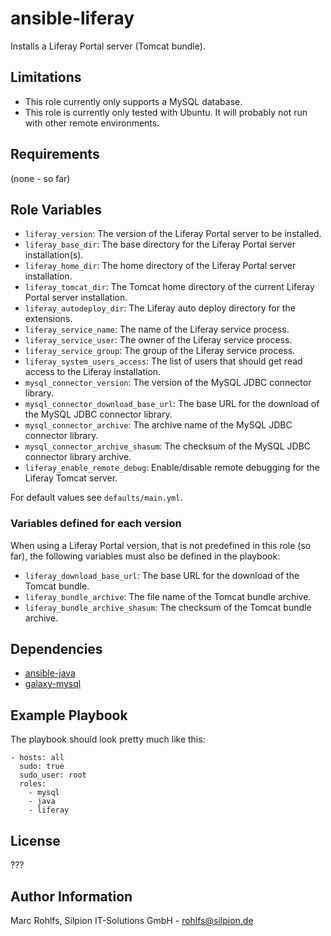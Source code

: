 ansible-liferay
===============

Installs a Liferay Portal server (Tomcat bundle).

Limitations
-----------

* This role currently only supports a MySQL database.
* This role is currently only tested with Ubuntu. It will probably not run with other remote environments.

Requirements
------------

(none - so far)

Role Variables
--------------

* `liferay_version`: The version of the Liferay Portal server to be installed.
* `liferay_base_dir`: The base directory for the Liferay Portal server installation(s).
* `liferay_home_dir`: The home directory of the Liferay Portal server installation.
* `liferay_tomcat_dir`: The Tomcat home directory of the current Liferay Portal server installation.
* `liferay_autodeploy_dir`: The Liferay auto deploy directory for the extensions.
* `liferay_service_name`: The name of the Liferay service process.
* `liferay_service_user`: The owner of the Liferay service process.
* `liferay_service_group`: The group of the Liferay service process.
* `liferay_system_users_access`: The list of users that should get read access to the Liferay installation.
* `mysql_connector_version`: The version of the MySQL JDBC connector library.
* `mysql_connector_download_base_url`: The base URL for the download of the MySQL JDBC connector library.
* `mysql_connector_archive`: The archive name of the MySQL JDBC connector library.
* `mysql_connector_archive_shasum`: The checksum of the MySQL JDBC connector library archive.
* `liferay_enable_remote_debug`: Enable/disable remote debugging for the Liferay Tomcat server.

For default values see `defaults/main.yml`.

### Variables defined for each version

When using a Liferay Portal version, that is not predefined in this role (so far),
the following variables must also be defined in the playbook:

* `liferay_download_base_url`: The base URL for the download of the Tomcat bundle.
* `liferay_bundle_archive`: The file name of the Tomcat bundle archive.
* `liferay_bundle_archive_shasum`: The checksum of the Tomcat bundle archive.

Dependencies
------------

* [ansible-java](https://github.com/silpion/ansible-java.git)
* [galaxy-mysql](https://github.com/bennojoy/mysql.git)

Example Playbook
----------------

The playbook should look pretty much like this:

    - hosts: all
      sudo: true
      sudo_user: root
      roles:
        - mysql
        - java
        - liferay

License
-------

???

Author Information
------------------

Marc Rohlfs, Silpion IT-Solutions GmbH - rohlfs@silpion.de
